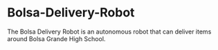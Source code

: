 # Bolsa-Delivery-Robot

The Bolsa Delivery Robot is an autonomous robot that can deliver items around Bolsa Grande High School.
